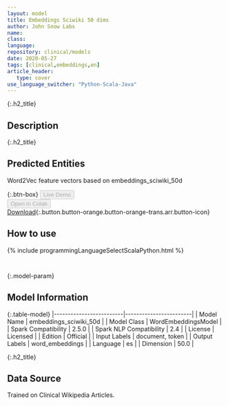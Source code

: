 ```yaml
---
layout: model
title: Embeddings Sciwiki 50 dims
author: John Snow Labs
name: 
class: 
language: 
repository: clinical/models
date: 2020-05-27
tags: [clinical,embeddings,en]
article_header:
   type: cover
use_language_switcher: "Python-Scala-Java"
---
```


{:.h2_title}
## Description 


 {:.h2_title}
## Predicted Entities
Word2Vec feature vectors based on embeddings_sciwiki_50d 

{:.btn-box}
<button class="button button-orange" disabled>Live Demo</button><br/><button class="button button-orange" disabled>Open in Colab</button><br/>[Download](https://s3.amazonaws.com/auxdata.johnsnowlabs.com/clinical/models/embeddings_sciwiki_50d_es_2.5.0_2.4_1590609287349.zip){:.button.button-orange.button-orange-trans.arr.button-icon}<br/>

## How to use 
<div class="tabs-box" markdown="1">

{% include programmingLanguageSelectScalaPython.html %}

```python

```

```scala

```
</div>



{:.model-param}
## Model Information
{:.table-model}
|-------------------------|------------------------|
| Model Name              | embeddings_sciwiki_50d |
| Model Class             | WordEmbeddingsModel    |
| Spark Compatibility     | 2.5.0                  |
| Spark NLP Compatibility | 2.4                    |
| License                 | Licensed               |
| Edition                 | Official               |
| Input Labels            | document, token        |
| Output Labels           | word_embeddings        |
| Language                | es                     |
| Dimension               | 50.0                   |





{:.h2_title}
## Data Source
Trained on Clinical Wikipedia Articles.

